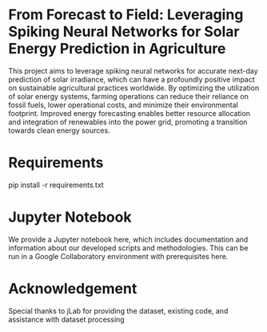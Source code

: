 # From Forecast to Field: Leveraging Spiking Neural Networks for Solar Energy Prediction in Agriculture

This project aims to leverage spiking neural networks for accurate next-day prediction of solar irradiance, which can have a profoundly positive impact on sustainable agricultural practices worldwide. By optimizing the utilization of solar energy systems, farming operations can reduce their reliance on fossil fuels, lower operational costs, and minimize their environmental footprint. Improved energy forecasting enables better resource allocation and integration of renewables into the power grid, promoting a transition towards clean energy sources. 

# Requirements
pip install -r requirements.txt

# Jupyter Notebook

We provide a Jupyter notebook here, which includes documentation and information about our developed scripts and methodologies. This can be run in a Google Collaboratory environment with prerequisites here.

# Acknowledgement

Special thanks to jLab for providing the dataset, existing code, and assistance with dataset processing
